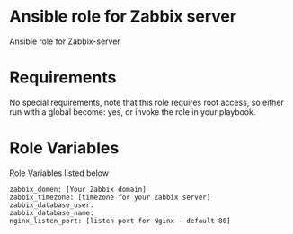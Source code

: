 # Ansible role for Zabbix server
Ansible role for Zabbix-server

# Requirements
No special requirements, note that this role requires root access, so either run with a global become: yes, or invoke the role in your playbook.

# Role Variables 
Role Variables listed below
```
zabbix_domen: [Your Zabbix domain]
zabbix_timezone: [timezone for your Zabbix server]
zabbix_database_user:
zabbix_database_name:
nginx_listen_port: [listen port for Nginx - default 80]
```
